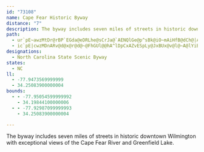 ```yaml
---
id: "73108"
name: Cape Fear Historic Byway
distance: "7"
description: The byway includes seven miles of streets in historic downtown Wilmington with exceptional views of the Cape Fear River and Greenfield Lake.
path:
  - ur`pE~awzMtDr@rBP`EGda@eDRLhe@sCrJa@`AENQlGe@p^sBk@iO~mAiHfB@dCh@|AWlA_At@aBvBsCFc@\qHY_Bo@kAi@e@iB{@cB_@o@c@IUEk@ZeAl@a@^EnEfAzE^dAG\QhEgErDyAlAQh@Yn@aAbB_BTs@EwAo@uCSc@[Om@?_Bf@aKSi@JcDrAs@Lm@Gk@]|AmE^_@dE{@|CRv@?dASfFcBbGMf@PPTxAlI^v@n@l@`APdQl@rAj@bA`Bj@^h@PbEl@h@Zl@bAh@^f@LjEPb@NTVPp@BxBOl@}@~@eA^iAC_C_AqB_@cC?yDcAsGe@i@FmAd@{@FwCa@OD]^_@fAArB]^_AXsBLcBGi@JgIbEU\Of@@vApCnJD^CpA[r@_DlBsAxAcAl@oBXa@d@Gf@Dl@lClJgDxAmAPuA?oSaIw@iR
  - ic`pE|cwzMDnARv@d@x@r@d@~@FhGUl@@hA^lDpCxAZvESpLy@JxBUx@v@l@~A@lYiBbBQvHaBjFe@bGYMgDtVyAm@_P
designations:
  - North Carolina State Scenic Byway
states:
  - NC
ll:
  - -77.9473569999999
  - 34.25083900000004
bounds:
  - - -77.95054599999992
    - 34.19844100000006
  - - -77.92987099999993
    - 34.25083900000004

---
```


The byway includes seven miles of streets in historic downtown Wilmington with exceptional views of the Cape Fear River and Greenfield Lake.
